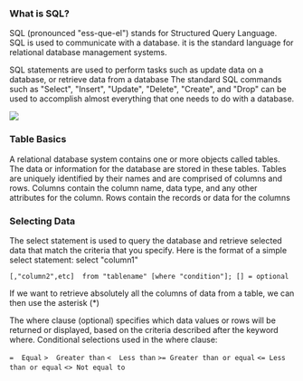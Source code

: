 ### What is SQL?

SQL (pronounced "ess-que-el") stands for Structured Query Language. SQL is used to communicate with a database. it is the standard language for relational database management systems.

SQL statements are used to perform tasks such as update data on a database, or retrieve data from a database
The standard SQL commands such as "Select", "Insert", "Update", "Delete", "Create", and "Drop" can be used to accomplish almost everything that one needs to do with a database.

![](https://cdn.lynda.com/course/2824360/2824360-637490942658426015-16x9.jpg)

### Table Basics

A relational database system contains one or more objects called tables. The data or information for the database are stored in these tables. 
Tables are uniquely identified by their names and are comprised of columns and rows. Columns contain the column name, data type, and any other attributes for the column. Rows contain the records or data for the columns


### Selecting Data
The select statement is used to query the database and retrieve selected data that match the criteria that you specify. Here is the format of a simple select statement:
select "column1"

  `[,"column2",etc] 
  from "tablename"
  [where "condition"];
  [] = optional`

If we want to retrieve absolutely all the columns of data from a table, we can then use the asterisk (*)


The where clause (optional) specifies which data values or rows will be returned or displayed, based on the criteria described after the keyword where.
Conditional selections used in the where clause:

`=	Equal`
`>	Greater than`
`<	Less than`
`>=	Greater than or equal`
`<=	Less than or equal`
`<>	Not equal to`

